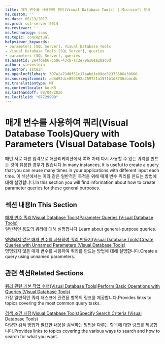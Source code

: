 ```yaml
---
title: 매개 변수를 사용하여 쿼리(Visual Database Tools) | Microsoft 문서
ms.custom: ''
ms.date: 06/13/2017
ms.prod: sql-server-2014
ms.reviewer: ''
ms.technology: ssms
ms.topic: conceptual
helpviewer_keywords:
- parameters [SQL Server], Visual Database Tools
- Visual Database Tools [SQL Server], queries
- parameters [SQL Server], queries
ms.assetid: 2e4fdeb6-c596-43cb-ac2e-9a18ea2bac0d
author: stevestein
ms.author: sstein
ms.openlocfilehash: 307a2a73d0f51c17aabd1e09cd32375688a39660
ms.sourcegitcommit: ad4d92dce894592a259721a1571b1d8736abacdb
ms.translationtype: MT
ms.contentlocale: ko-KR
ms.lasthandoff: 08/04/2020
ms.locfileid: "87729999"
---
```

# <a name="query-with-parameters-visual-database-tools"></a><span data-ttu-id="d0036-102">매개 변수를 사용하여 쿼리(Visual Database Tools)</span><span class="sxs-lookup"><span data-stu-id="d0036-102">Query with Parameters (Visual Database Tools)</span></span>
  <span data-ttu-id="d0036-103">매번 서로 다른 입력으로 애플리케이션에서 여러 차례 다시 사용할 수 있는 쿼리를 만드는 것이 유용한 경우가 많습니다.</span><span class="sxs-lookup"><span data-stu-id="d0036-103">In many instances, it is useful to create a query that you can reuse many times in your applications with different input each time.</span></span> <span data-ttu-id="d0036-104">이 섹션에서는 이와 같은 일반적인 목적을 위해 매개 변수 쿼리를 만드는 방법에 대해 설명합니다.</span><span class="sxs-lookup"><span data-stu-id="d0036-104">In this section you will find information about how to create parameter queries for these general purposes.</span></span>  
  
## <a name="in-this-section"></a><span data-ttu-id="d0036-105">섹션 내용</span><span class="sxs-lookup"><span data-stu-id="d0036-105">In This Section</span></span>  
 [<span data-ttu-id="d0036-106">매개 변수 쿼리&#40;Visual Database Tools&#41;</span><span class="sxs-lookup"><span data-stu-id="d0036-106">Parameter Queries &#40;Visual Database Tools&#41;</span></span>](visual-database-tools.md)  
 <span data-ttu-id="d0036-107">일반적인 용도의 쿼리에 대해 설명합니다.</span><span class="sxs-lookup"><span data-stu-id="d0036-107">Learn about general-purpose queries.</span></span>  
  
 [<span data-ttu-id="d0036-108">명명되지 않은 매개 변수를 사용하여 쿼리 만들기&#40;Visual Database Tools&#41;</span><span class="sxs-lookup"><span data-stu-id="d0036-108">Create Queries with Unnamed Parameters &#40;Visual Database Tools&#41;</span></span>](create-queries-with-unnamed-parameters-visual-database-tools.md)  
 <span data-ttu-id="d0036-109">명명되지 않은 매개 변수를 사용하여 쿼리를 만드는 방법에 대해 설명합니다.</span><span class="sxs-lookup"><span data-stu-id="d0036-109">Create a query using unnamed parameters.</span></span>  
  
## <a name="related-sections"></a><span data-ttu-id="d0036-110">관련 섹션</span><span class="sxs-lookup"><span data-stu-id="d0036-110">Related Sections</span></span>  
 [<span data-ttu-id="d0036-111">쿼리 관련 기본 작업 수행&#40;Visual Database Tools&#41;</span><span class="sxs-lookup"><span data-stu-id="d0036-111">Perform Basic Operations with Queries &#40;Visual Database Tools&#41;</span></span>](perform-basic-operations-with-queries-visual-database-tools.md)  
 <span data-ttu-id="d0036-112">가장 일반적인 쿼리 태스크에 관련된 항목의 링크를 제공합니다.</span><span class="sxs-lookup"><span data-stu-id="d0036-112">Provides links to topics covering the most common query tasks.</span></span>  
  
 [<span data-ttu-id="d0036-113">검색 조건 지정&#40;Visual Database Tools&#41;</span><span class="sxs-lookup"><span data-stu-id="d0036-113">Specify Search Criteria &#40;Visual Database Tools&#41;</span></span>](specify-search-criteria-visual-database-tools.md)  
 <span data-ttu-id="d0036-114">다양한 검색 방법과 필요한 내용을 검색하는 방법을 다루는 항목에 대한 링크를 제공합니다.</span><span class="sxs-lookup"><span data-stu-id="d0036-114">Provides links to topics covering the various ways to search and how to search for what you want.</span></span>  
  
  

